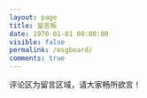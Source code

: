 ```yaml
---
layout: page
title: 留言板
date: 1970-01-01 00:00:00
visible: false
permalink: /msgboard/
comments: true
---
```


评论区为留言区域，请大家畅所欲言！